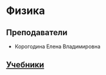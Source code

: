 # Физика
## Преподаватели
* Корогодина Елена Владимировна
## [Учебники](https://github.com/dlnwlkmn/IU5/tree/master/Term%202/Physics/Books)
